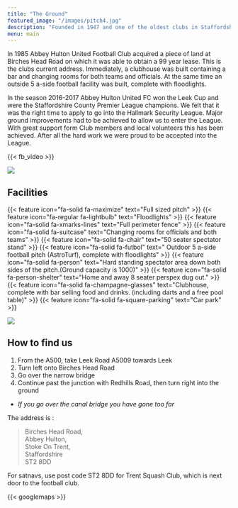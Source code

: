 ```yaml
---
title: "The Ground"
featured_image: "/images/pitch4.jpg"
description: "Founded in 1947 and one of the oldest clubs in Staffordshire"
menu: main
---
```


In 1985 Abbey Hulton United Football Club acquired a piece of land at Birches Head Road on which it was able to obtain a 99 year lease.
This is the clubs current address. Immediately, a clubhouse was built containing a bar and changing rooms for both teams and officials.
At the same time an outside 5 a-side football facility was built, complete with floodlights.

In the season 2016-2017 Abbey Hulton United FC won the Leek Cup and were the Staffordshire County Premier League champions.
We felt that it was the right time to apply to go into the Hallmark Security League. Major ground improvements had to be achieved
to allow us to enter the League. With great support form Club members and local volunteers this has been achieved. After all the
hard work we were proud to be accepted into the League.

{{< fb_video >}}

![](../images/club_house_600.jpg)

## Facilities

{{< feature icon="fa-solid fa-maximize" text="Full sized pitch" >}}
{{< feature icon="fa-regular fa-lightbulb" text="Floodlights" >}}
{{< feature icon="fa-solid fa-xmarks-lines" text="Full perimeter fence" >}}
{{< feature icon="fa-solid fa-suitcase" text="Changing rooms for officials and both teams" >}}
{{< feature icon="fa-solid fa-chair" text="50 seater spectator stand" >}}
{{< feature icon="fa-solid fa-futbol" text=" Outdoor 5 a-side football pitch (AstroTurf), complete with floodlights" >}}
{{< feature icon="fa-solid fa-person" text="Hard standing spectator area down both sides of the pitch.(Ground capacity is 1000)" >}}
{{< feature icon="fa-solid fa-person-shelter" text="Home and away 8 seater perspex dug out." >}}
{{< feature icon="fa-solid fa-champagne-glasses" text="Clubhouse, complete with bar selling food and drinks. (including darts and a free pool table)" >}}
{{< feature icon="fa-solid fa-square-parking" text="Car park" >}}

![](../images/pitch_with_dug_outs_600.jpg)

## How to find us

 1. From the A500, take Leek Road A5009 towards Leek
 1. Turn left onto Birches Head Road
 1. Go over the narrow bridge
 1. Continue past the junction with Redhills Road, then turn right into the ground

* *If you go over the canal bridge you have gone too far*

The address is : 

>  Birches Head Road,  
>  Abbey Hulton,  
>  Stoke On Trent,  
>  Staffordshire  
>  ST2 8DD

For satnavs, use post code ST2 8DD for Trent Squash Club, which is next door to the football club.

{{< googlemaps >}}